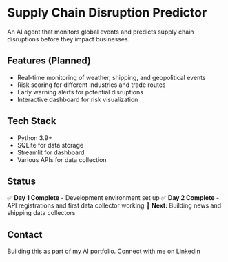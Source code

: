 # Supply Chain Disruption Predictor

An AI agent that monitors global events and predicts supply chain disruptions before they impact businesses.

## Features (Planned)
- Real-time monitoring of weather, shipping, and geopolitical events
- Risk scoring for different industries and trade routes
- Early warning alerts for potential disruptions
- Interactive dashboard for risk visualization

## Tech Stack
- Python 3.9+
- SQLite for data storage
- Streamlit for dashboard
- Various APIs for data collection

## Status
✅ **Day 1 Complete** - Development environment set up
✅ **Day 2 Complete** - API registrations and first data collector working
🚧 **Next:** Building news and shipping data collectors

## Contact
Building this as part of my AI portfolio. Connect with me on [LinkedIn](your-linkedin-url)
